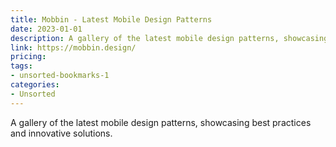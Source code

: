 ```yaml
---
title: Mobbin - Latest Mobile Design Patterns
date: 2023-01-01
description: A gallery of the latest mobile design patterns, showcasing best practices and innovative solutions.
link: https://mobbin.design/
pricing: 
tags: 
- unsorted-bookmarks-1 
categories: 
- Unsorted 
---
```


A gallery of the latest mobile design patterns, showcasing best practices and innovative solutions.